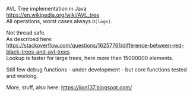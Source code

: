 AVL Tree implementation in Java    
https://en.wikipedia.org/wiki/AVL_tree    
All operations, worst cases always ```O(logn)```.    

Not thread safe.    
As described here:     
https://stackoverflow.com/questions/16257761/difference-between-red-black-trees-and-avl-trees       
Lookup is faster for large trees, here more than 15000000 elements.     

Still few debug functions - under development - but core functions tested and working.     

More, stuff, also here: https://lion137.blogspot.com/    


    
